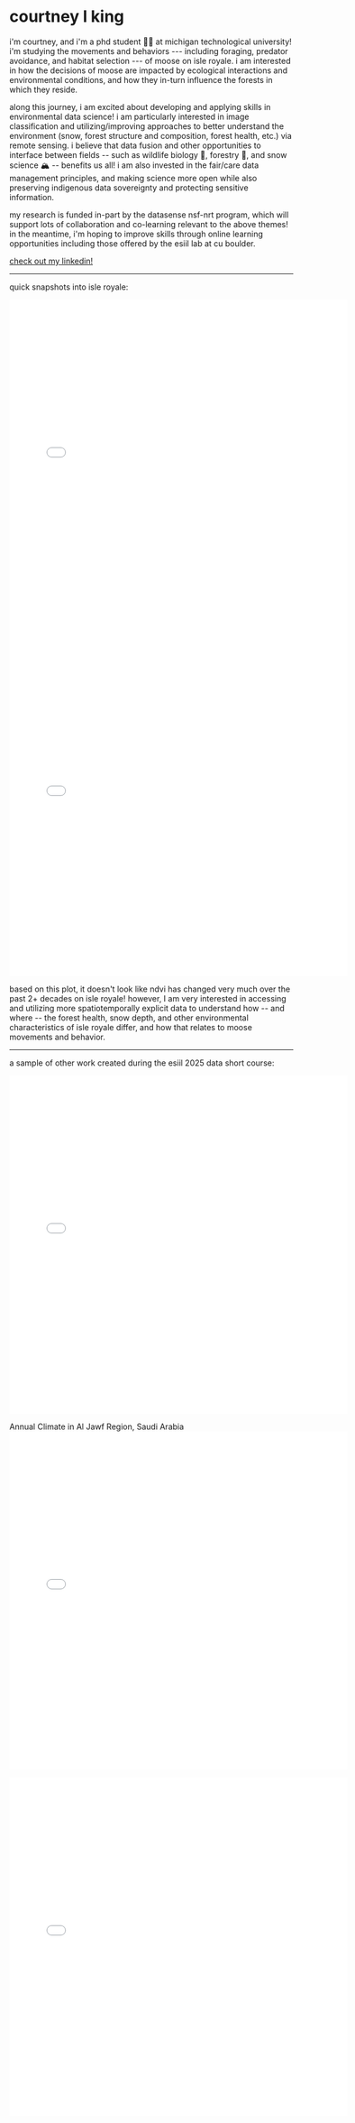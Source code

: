 # courtney l king

i'm courtney, and i'm a phd student 👩‍🎓 at michigan technological university! i'm studying the movements and behaviors --- including foraging, predator avoidance, and habitat selection --- of moose on isle royale. i am interested in how the decisions of moose are impacted by ecological interactions and environmental conditions, and how they in-turn influence the forests in which they reside. 

along this journey, i am excited about developing and applying skills in environmental data science! i am particularly interested in image classification and utilizing/improving approaches to better understand the environment (snow, forest structure and composition, forest health, etc.) via remote sensing. i believe that data fusion and other opportunities to interface between fields -- such as wildlife biology 🫎, forestry 🌲, and snow science 🏔️ -- benefits us all! i am also invested in the fair/care data management principles, and making science more open while also preserving indigenous data sovereignty and protecting sensitive information. 

my research is funded in-part by the datasense nsf-nrt program, which will support lots of collaboration and co-learning relevant to the above themes! in the meantime, i'm hoping to improve skills through online learning opportunities including those offered by the esiil lab at cu boulder.

[check out my linkedin!](https://www.linkedin.com/in/courtney-l-king) 

-----------------------------------------------------------------------------------------------------------------------------------------------------------------------------

quick snapshots into isle royale:

 <embed type="text/html" src="images/isro.html" width="600" height="600">

 <embed type="text/html" src="images/isro_ndvi_plot.html" width="600" height="600">


based on this plot, it doesn't look like ndvi has changed very much over the past 2+ decades on isle royale! however, I am very interested in accessing and utilizing more spatiotemporally explicit data to understand how -- and where -- the forest health, snow depth, and other environmental characteristics of isle royale differ, and how that relates to moose movements and behavior. 

-----------------------------------------------------------------------------------------------------------------------------------------------------------------------------

a sample of other work created during the esiil 2025 data short course:

 <embed type="text/html" src="images/haskell.html" width="600" height="600">

Annual Climate in Al Jawf Region, Saudi Arabia
 <embed type="text/html" src="images/ann_climate_plot.html" width="600" height="600">

 <embed type="text/html" src="images/tubarjal_plot.html" width="600" height="600">


